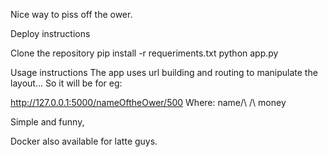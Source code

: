 Nice way to piss off the ower.

Deploy instructions

Clone the repository
pip install -r requeriments.txt
python app.py


Usage instructions
The app uses url building and routing to manipulate the layout... So it will be for eg:

http://127.0.0.1:5000/nameOftheOwer/500
Where:                 name/\       /\ money

Simple and funny,


Docker also available for latte guys.

